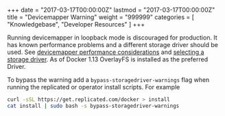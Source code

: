 +++
date = "2017-03-17T00:00:00Z"
lastmod = "2017-03-17T00:00:00Z"
title = "Devicemapper Warning"
weight = "999999"
categories = [ "Knowledgebase", "Developer Resources" ]
+++

Running devicemapper in loopback mode is discouraged for production. It has known performance problems and a different storage driver should be used.  See [devicemapper performance considerations](https://docs.docker.com/engine/userguide/storagedriver/device-mapper-driver/#other-device-mapper-performance-considerations) and [selecting a storage driver](https://docs.docker.com/engine/userguide/storagedriver/selectadriver/). As of Docker 1.13 OverlayFS is installed as the preferred Driver.

To bypass the warning add a `bypass-storagedriver-warnings` flag when running the replicated or operator install scripts. For example

```bash
curl -sSL https://get.replicated.com/docker > install
cat install | sudo bash -s bypass-storagedriver-warnings
```
